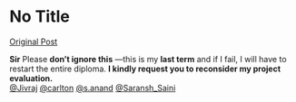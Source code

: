 # No Title

[Original Post](https://discourse.onlinedegree.iitm.ac.in/t/169029/497)

<p><strong>Sir</strong> Please <strong>don’t ignore this</strong> —this is my <strong>last term</strong> and if I fail, I will have to restart the entire diploma. <strong>I kindly request you to reconsider my project evaluation.</strong><br>
<a class="mention" href="/u/jivraj">@Jivraj</a> <a class="mention" href="/u/carlton">@carlton</a> <a class="mention" href="/u/s.anand">@s.anand</a> <a class="mention" href="/u/saransh_saini">@Saransh_Saini</a></p>